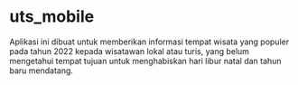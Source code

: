 # uts_mobile
 Aplikasi ini dibuat untuk memberikan informasi tempat wisata yang populer pada tahun 2022 kepada wisatawan lokal atau turis, yang belum mengetahui tempat tujuan untuk menghabiskan hari libur natal dan tahun baru mendatang.
